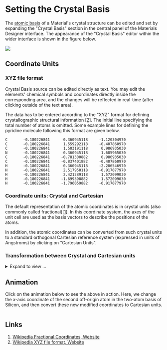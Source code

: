 # Setting the Crystal Basis

The [atomic basis](../../properties-directory/structural/basis.md) of a Material's crystal structure can be edited and set by expanding the "Crystal Basis" section in the central panel of the Materials Designer interface. The appearance of the "Crystal Basis" editor within the wider interface is shown in the figure below.

<img src="/images/crystal-basis.png"/>


## Coordinate Units

### XYZ file format

Crystal Basis source can be edited directly as text. You may edit the elements' chemical symbols and coordinates directly inside the corresponding area, and the changes will be reflected in real-time (after clicking outside of the text area). 

The data has to be entered according to the "XYZ" format for defining crystallographic structural information [[2](#links)]. The initial line specifying the total number of atoms is omitted. Some example lines for defining the pyridine molecule following this format are given below.

```
C       -0.180226841      0.360945118     -1.120304970
C       -0.180226841      1.559292118     -0.407860970
C       -0.180226841      1.503191118      0.986935030
N       -0.180226841      0.360945118      1.685965030
C       -0.180226841     -0.781300882      0.986935030
C       -0.180226841     -0.837401882     -0.407860970
H       -0.180226841      0.360945118     -2.206546970
H       -0.180226841      2.517950118     -0.917077970
H       -0.180226841      2.421289118      1.572099030
H       -0.180226841     -1.699398882      1.572099030
H       -0.180226841     -1.796059882     -0.917077970
```

### Coordinate units: Crystal and Cartesian

The default representation of the atomic coordinates is in crystal units (also commonly called fractional)[[1](#links)]. In this coordinate system, the axes of the unit cell are used as the basis vectors to describe the positions of the atoms.

In addition, the atomic coordinates can be converted from such crystal units to a standard orthogonal Cartesian reference system (expressed in units of Angstroms) by clicking on "Cartesian Units".

### Transformation between Crystal and Cartesian units

<details markdown="1">
  <summary>
    Expand to view ...
  </summary>

If we define the unit cell of the crystal as a parallelepiped characterized by the lengths of its edges $a$, $b$, $c$ (expressed in Angstroms) and angles between them $\alpha$, $\beta$, $\gamma$, then the transformation equation for converting a generic set of crystal coordinates $(u,v,w)$ to its corresponding Cartesian Angstrom coordinates $(x,y,z)$ can be expressed as.

$$
{\displaystyle \left[{\begin{matrix}x\\y\\z\end{matrix}}\right]=\left[{\begin{matrix}a&b\cos(\gamma )&c\cos(\beta )\\0&b\sin(\gamma )&c{\frac {\cos(\alpha )-\cos(\beta )\cos(\gamma )}{\sin(\gamma )}}\\0&0&{\frac {\Omega }{ab\sin(\gamma )}}\end{matrix}}\right]\left[{\begin{matrix}u\\v\\w\end{matrix}}\right].}
$$

The inverse procedure can be achieved through.

$$
{\displaystyle \left[{\begin{matrix}u\\v\\w\end{matrix}}\right]=\left[{\begin{matrix}{\frac {1}{a}}&-{\frac {\cos(\gamma )}{a\sin(\gamma )}}&bc{\frac {\cos(\alpha )\cos(\gamma )-\cos(\beta )}{\Omega \sin(\gamma )}}\\0&{\frac {1}{b\sin(\gamma )}}&ac{\frac {\cos(\beta )\cos(\gamma )-\cos(\alpha )}{\Omega \sin(\gamma )}}\\0&0&{\frac {ab\sin(\gamma )}{\Omega }}\end{matrix}}\right]\left[{\begin{matrix}x\\y\\z\end{matrix}}\right]}
$$

</details>

## Animation

Click on the animation below to see the above in action. Here, we change the x-axis coordinate of the second off-origin atom in the two-atom basis of Silicon, and then convert these new modified coordinates to Cartesian units.

<img data-gifffer="/images/ChangeMaterialBasis.gif" />

## Links

1. [Wikipedia Fractional Coordinates, Website](https://en.wikipedia.org/wiki/Fractional_coordinates)
2. [Wikipedia XYZ file format, Website](https://en.wikipedia.org/wiki/XYZ_file_format)

